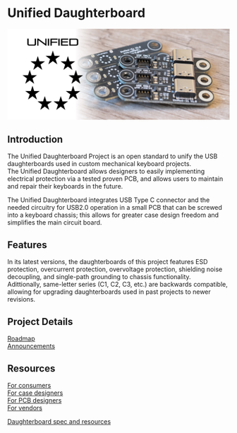 # Unified Daughterboard

![Banner](/_media/uDB-S1-banner.jpg)

## Introduction
The Unified Daughterboard Project is an open standard to unify the USB daughterboards used in custom mechanical keyboard projects.  
The Unified Daughterboard allows designers to easily implementing electrical protection via a tested proven PCB, and allows users to maintain and repair their keyboards in the future.  
  
The Unified Daughterboard integrates USB Type C connector and the needed circuitry for USB2.0 operation in a small PCB that can be screwed into a keyboard chassis; this allows for greater case design freedom and simplifies the main circuit board.


## Features
In its latest versions, the daughterboards of this project features ESD protection, overcurrent protection, overvoltage protection, shielding noise decoupling, and single-path grounding to chassis functionality.  
Adittionally, same-letter series (C1, C2, C3, etc.) are backwards compatible, allowing for upgrading daughterboards used in past projects to newer revisions.  

## Project Details
[Roadmap](roadmap.md)  
[Announcements](announcements.md)  

## Resources

[For consumers](info-consumer.md)  
[For case designers](info-designer-case.md)  
[For PCB designers](info-designer-pcb.md)  
[For vendors](info-vendor.md)  
  
[Daughterboard spec and resources](db-spec-list.md)  


